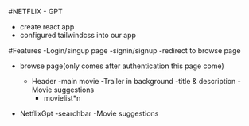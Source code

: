 #NETFLIX - GPT
- create react app
- configured tailwindcss into our app

#Features
-Login/singup page
  -signin/signup
  -redirect to browse page
  

- browse page(only comes after authentication this page come)
  - Header
  -main movie
    -Trailer in background
    -title & description
    -Movie suggestions
      - movielist*n

- NetflixGpt
 -searchbar
 -Movie suggestions     